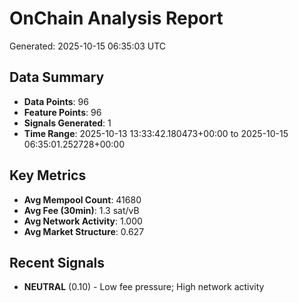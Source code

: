 # OnChain Analysis Report
Generated: 2025-10-15 06:35:03 UTC

## Data Summary
- **Data Points**: 96
- **Feature Points**: 96
- **Signals Generated**: 1
- **Time Range**: 2025-10-13 13:33:42.180473+00:00 to 2025-10-15 06:35:01.252728+00:00

## Key Metrics
- **Avg Mempool Count**: 41680
- **Avg Fee (30min)**: 1.3 sat/vB
- **Avg Network Activity**: 1.000
- **Avg Market Structure**: 0.627

## Recent Signals
- **NEUTRAL** (0.10) - Low fee pressure; High network activity
